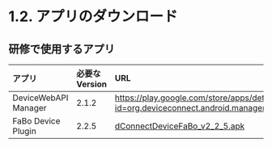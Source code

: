 # 1.2. アプリのダウンロード

## 研修で使用するアプリ

|アプリ|必要なVersion|URL|
|:--|:--|:--|
| DeviceWebAPI Manager | 2.1.2 | https://play.google.com/store/apps/details?id=org.deviceconnect.android.manager |
| FaBo Device Plugin | 2.2.5 | [dConnectDeviceFaBo_v2_2_5.apk](http://www.fabo.io/deviceconnect/apk/dConnectDeviceFaBo_v2_2_5.apk) |
